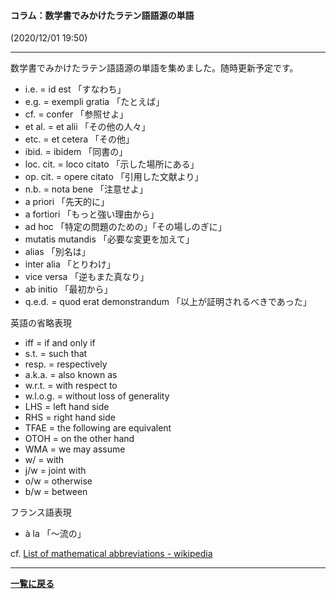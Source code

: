 #### コラム：数学書でみかけたラテン語語源の単語
(2020/12/01 19:50)

---

<p>
数学書でみかけたラテン語語源の単語を集めました。随時更新予定です。

<ul>
  <li>i.e. = id est 「すなわち」</li>
  <li>e.g. = exempli gratia 「たとえば」</li>
  <li>cf. = confer 「参照せよ」</li>
  <li>et al. = et alii 「その他の人々」</li>
  <li>etc. = et cetera 「その他」</li>
  <li>ibid. = ibidem 「同書の」</li>
  <li>loc. cit. = loco citato 「示した場所にある」</li>
  <li>op. cit. = opere citato 「引用した文献より」</li>
  <li>n.b. = nota bene 「注意せよ」</li>
  <li>a priori 「先天的に」</li>
  <li>a fortiori 「もっと強い理由から」</li>
  <li>ad hoc 「特定の問題のための」「その場しのぎに」</li>
  <li>mutatis mutandis 「必要な変更を加えて」</li>
  <li>alias 「別名は」</li>
  <li>inter alia 「とりわけ」</li>
  <li>vice versa 「逆もまた真なり」</li>
  <li>ab initio 「最初から」</li>
  <li>q.e.d. = quod erat demonstrandum 「以上が証明されるべきであった」</li>
</ul>

英語の省略表現
<ul>
  <li>iff = if and only if</li>
  <li>s.t. = such that</li>
  <li>resp. = respectively</li>
  <li>a.k.a. = also known as</li>
  <li>w.r.t. = with respect to</li>
  <li>w.l.o.g. = without loss of generality</li>
  <li>LHS = left hand side</li>
  <li>RHS = right hand side</li>
  <li>TFAE = the following are equivalent</li>
  <li>OTOH = on the other hand</li>
  <li>WMA = we may assume</li>
  <li>w/ = with</li>
  <li>j/w = joint with</li>
  <li>o/w = otherwise</li>
  <li>b/w = between</li>
</ul>

フランス語表現
<ul>
  <li>à la 「～流の」</li>
</ul>



cf. <a href="https://en.wikipedia.org/wiki/List_of_mathematical_abbreviations">List of mathematical abbreviations - wikipedia</a>
</p>




---

**[一覧に戻る](/posts)**
